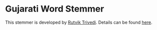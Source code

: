 # Gujarati Word Stemmer

This stemmer is developed by [Rutvik Trivedi](https://github.com/Rutvik-Trivedi). Details can be found [here](https://github.com/Rutvik-Trivedi/Gujarati-NLP-Toolkit). 
